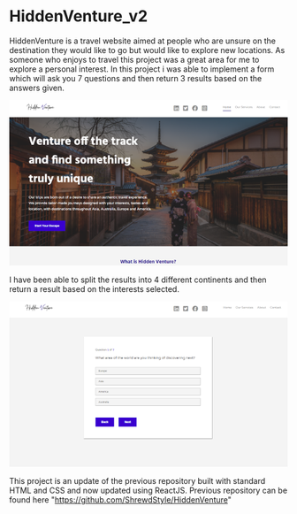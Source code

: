 # HiddenVenture_v2

HiddenVenture is a travel website aimed at people who are unsure on the destination they would like to go but would like to explore new locations.
As someone who enjoys to travel this project was a great area for me to explore a personal interest. In this project i was able to implement a form which will ask you 7 questions and then return 3 results based on the answers given.

![](src/assets/Images/README/landing.png)

I have been able to split the results into 4 different continents and then return a result based on the interests selected.

![](src/assets/Images/README/form.png)

This project is an update of the previous repository built with standard HTML and CSS and now updated using ReactJS. Previous repository can be found here "https://github.com/ShrewdStyle/HiddenVenture"

